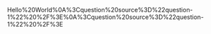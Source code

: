 Hello%20World%0A%3Cquestion%20source%3D%22question-1%22%20%2F%3E%0A%3Cquestion%20source%3D%22question-1%22%20%2F%3E